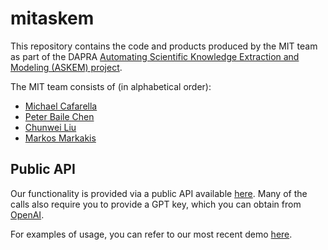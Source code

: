 # mitaskem


This repository contains the code and products produced by the MIT team as part of the DAPRA [Automating Scientific Knowledge Extraction and Modeling (ASKEM) project](https://www.darpa.mil/program/automating-scientific-knowledge-extraction-and-modeling).

The MIT team consists of (in alphabetical order):
- [Michael Cafarella](https://www.csail.mit.edu/person/michael-cafarella)
- [Peter Baile Chen](https://peterbaile.github.io/)
- [Chunwei Liu](https://people.csail.mit.edu/chunwei/)
- [Markos Markakis](https://people.csail.mit.edu/markakis/)

## Public API

Our functionality is provided via a public API available [here](http://100.26.10.46/). Many of the calls also require you to provide a GPT key, which you can obtain from [OpenAI](https://beta.openai.com/login/).

For examples of usage, you can refer to our most recent demo [here](https://github.com/mikecafarella/mitaskem/blob/d26ccfb57b3605e54dd0068510f18c9b19f0b599/demos/2023-02-01/mit-feb1-demo.ipynb).